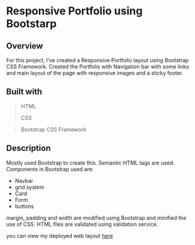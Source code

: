 # Responsive Portfolio using Bootstarp

## Overview
For this project, I've created a Responsive Portfolio layout using Bootstrap CSS Framework. Created the Portfolio with Navigation bar with some links and main layout of the page with responsive images and a sticky footer. 


## Built with
> HTML

> CSS

> Bootstrap CSS Framework


## Description
Mostly used Bootstrap to create this. Semantic HTML tags are used. 
Components in Bootstrap used are:
- Navbar
- grid system
- Card 
- Form 
- buttons

margin, padding and width are modified using Bootstrap and minified the use of CSS.
HTML files are validated using validation service.

you can view my deployed web layout [here](https://karpagasathya.github.io/hw2_responsive_portfolio/)

